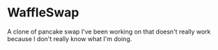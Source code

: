 # WaffleSwap
A clone of pancake swap I've been working on that doesn't really work because I don't really know what I'm doing.
